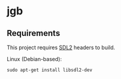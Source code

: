 # jgb

## Requirements

This project requires [SDL2](https://www.libsdl.org/) headers to build.

Linux (Debian-based):
```shell
sudo apt-get install libsdl2-dev
```
